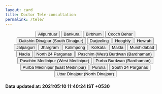 ```yaml
---
layout: card
title: Doctor Tele-consultation
permalink: /tele/
---
```

<div align="center">
 <div class="btn-group">
<a href="{{ "/tele/Alipurduar" | relative_url}}" class="button"><button>Alipurduar</button></a>
<a href="{{ "/tele/Bankura" | relative_url}}" class="button"><button>Bankura</button></a>
<a href="{{ "/tele/Birbhum" | relative_url}}" class="button"><button>Birbhum</button></a>
<a href="{{ "/tele/Cooch-Behar" | relative_url}}" class="button"><button>Cooch Behar</button></a>
<a href="{{ "/tele/Dakshin-Dinajpur-South-Dinajpur" | relative_url}}" class="button"><button>Dakshin Dinajpur (South Dinajpur)</button></a>
<a href="{{ "/tele/Darjeeling" | relative_url}}" class="button"><button>Darjeeling</button></a>
<a href="{{ "/tele/Hooghly" | relative_url}}" class="button"><button>Hooghly</button></a>
<a href="{{ "/tele/Howrah" | relative_url}}" class="button"><button>Howrah</button></a>
<a href="{{ "/tele/Jalpaiguri" | relative_url}}" class="button"><button>Jalpaiguri</button></a>
<a href="{{ "/tele/Jhargram" | relative_url}}" class="button"><button>Jhargram</button></a>
<a href="{{ "/tele/Kalimpong" | relative_url}}" class="button"><button>Kalimpong</button></a>
<a href="{{ "/tele/Kolkata" | relative_url}}" class="button"><button>Kolkata</button></a>
<a href="{{ "/tele/Malda" | relative_url}}" class="button"><button>Malda</button></a>
<a href="{{ "/tele/Murshidabad" | relative_url}}" class="button"><button>Murshidabad</button></a>
<a href="{{ "/tele/Nadia" | relative_url}}" class="button"><button>Nadia</button></a>
<a href="{{ "/tele/North-24-Parganas" | relative_url}}" class="button"><button>North 24 Parganas</button></a>
<a href="{{ "/tele/Paschim-West-Burdwan-Bardhaman" | relative_url}}" class="button"><button>Paschim (West) Burdwan (Bardhaman)</button></a>
<a href="{{ "/tele/Paschim-Medinipur-West-Medinipur" | relative_url}}" class="button"><button>Paschim Medinipur (West Medinipur)</button></a>
<a href="{{ "/tele/Purba-Burdwan-Bardhaman" | relative_url}}" class="button"><button>Purba Burdwan (Bardhaman)</button></a>
<a href="{{ "/tele/Purba-Medinipur-East-Medinipur" | relative_url}}" class="button"><button>Purba Medinipur (East Medinipur)</button></a>
<a href="{{ "/tele/Purulia" | relative_url}}" class="button"><button>Purulia</button></a>
<a href="{{ "/tele/South-24-Parganas" | relative_url}}" class="button"><button>South 24 Parganas</button></a>
<a href="{{ "/tele/Uttar-Dinajpur-North-Dinajpur" | relative_url}}" class="button"><button>Uttar Dinajpur (North Dinajpur)</button></a>
</div>
</div>
<h4> Data updated at: 2021:05:10 11:40:24 IST +0530 </h4>
